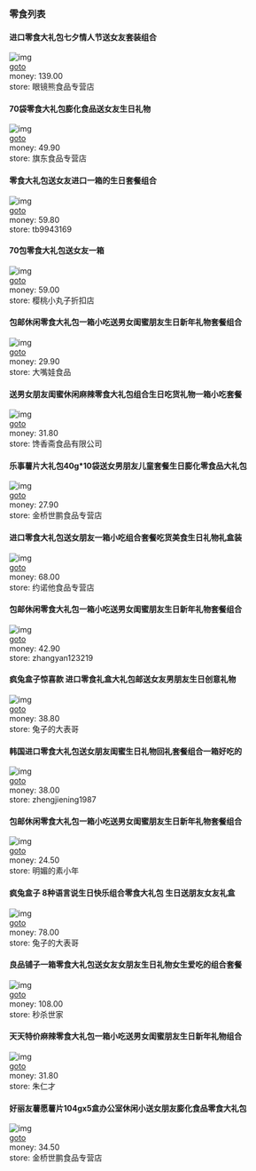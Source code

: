 ### 零食列表  
#### 进口零食大礼包七夕情人节送女友套装组合  
![img](https://img.alicdn.com/imgextra/i4/148950297017244213/TB2buf0XZga61Bjy1XaXXafzVXa_!!0-saturn_solar.jpg_180x180.jpg_.webp)  
[goto](https://click.simba.taobao.com/cc_im?p=%C5%AE%C5%F3%D3%D1%20%C1%E3%CA%B3&s=1051015728&k=449&e=asBYFYkBO7sbeZTfsttp6paTnfQk8%2BnbneCATws%2FMcyZiIbrR8Mafggj%2F4v4Fq24KeENumo6GLHcAbY1owe7FajgApb%2BMiK%2FIA1Oqo8ll7BbqahxMmglZDHhkybgo%2Fh4YPd2EE5mKwTY%2B7%2B2HEPYI08ZbrR2ga76u0OUSXVjduoL52w%2FrlQi3wHozTsigzLg36U8KumgcEyOPeQX4dBN0nkVYDd90uVfWq7%2FZ7MggOUpriBz%2BOKJ7GPMUFY3KNeBKw0iMxgFhc2%2FbuTCEkJfLSe0%2BKIUmiYLNkwPi%2FqVIqh%2BTBZc7MuyxP6RtafJpMk4F%2FehkmjWgEpGpZLMtlJLHoFkfuJMGq8KHVr2RrAf5emSxb8vcHbmuuLnmqIpfHLHdV267tpMXHQWYV6YXyvj8tiAGbpj2DLFFtczJAKzilUJF88xeTjPnAqOGbZEHoG6)  
money: 139.00  
store: 眼镜熊食品专营店  


#### 70袋零食大礼包膨化食品送女友生日礼物  
![img](https://img.alicdn.com/imgextra/i2/194170304907487777/TB2Okssajm2.eBjSZFtXXX56VXa_!!0-saturn_solar.jpg_180x180.jpg_.webp)  
[goto](https://click.simba.taobao.com/cc_im?p=%C5%AE%C5%F3%D3%D1%20%C1%E3%CA%B3&s=1051015728&k=449&e=dObd%2FoHxxHEbeZTfsttp6paTnfQk8%2BnbneCATws%2FMcyZiIbrR8Mafggj%2F4v4Fq24KeENumo6GLEV%2FF%2FbyQz6STgHnOh06D%2BZE6zQhc02m%2BhbqahxMmglZDHhkybgo%2Fh4YPd2EE5mKwTY%2B7%2B2HEPYI08ZbrR2ga76u0OUSXVjduoL52w%2FrlQi3wHozTsigzLg36U8KumgcEyOPeQX4dBN0nkVYDd90uVfWq7%2FZ7MggOVn%2BMozQaPQQ01EeoOaEuEXQyYP%2B1h6Zcbw2UZ72vv%2FaVUIRscx%2BHt%2FMmj8NbyR%2FdiKHehzWfu6j1e9giC7TPwo5mzpkNzZVOl%2FZ%2FqHQlelcrPFJzdBg1RtSQi2q8HXrOME%2F8Cg5WIs%2Fiwl6w7IroXARgUUq5uywkSRORIoS3cnCguvCvECP5TZk%2BoWSGzYEpnPFEF7JR1pH8RdXO7oAbcD)  
money: 49.90  
store: 旗东食品专营店  


#### 零食大礼包送女友进口一箱的生日套餐组合  
![img](https://img.alicdn.com/imgextra/i2/175730314971477801/TB2p9GYccCO.eBjSZFzXXaRiVXa_!!0-saturn_solar.jpg_180x180.jpg_.webp)  
[goto](https://click.simba.taobao.com/cc_im?p=%C5%AE%C5%F3%D3%D1%20%C1%E3%CA%B3&s=1051015728&k=449&e=Jlhih6RKuV4beZTfsttp6paTnfQk8%2BnbneCATws%2FMcyZiIbrR8Mafggj%2F4v4Fq24KeENumo6GLHHB5zznLAGKcd7uCMsUaFvJsfTYjYzPP5bqahxMmglZDHhkybgo%2Fh4YPd2EE5mKwTY%2B7%2B2HEPYI08ZbrR2ga76u0OUSXVjduoL52w%2FrlQi3wHozTsigzLg36U8KumgcEyOPeQX4dBN0nkVYDd90uVfWq7%2FZ7MggOX1wrUPltQYCE2C7HqYS6xaiBhuXechu6mQbTe4YAlNkQDMEUfwLLdLtaV88ptkcW28X89ndXrQmf6RtafJpMk4qvnvfsbeGVfRGV%2Bv0un%2Fm7PFJzdBg1RtSQi2q8HXrONFh9l%2B1jSWYJoLouXhcc1lLZ%2FCrQT11c8VDE8kFwA34WcW2IHyfpvMA%2B5o2cvAgzv3DyIO1Mx3sfDGuEmq%2F0NS)  
money: 59.80  
store: tb9943169  


#### 70包零食大礼包送女友一箱  
![img](https://img.alicdn.com/imgextra/i1/124580303186839149/TB2zBDpXvTJXuFjSspeXXapipXa_!!0-saturn_solar.jpg_180x180.jpg_.webp)  
[goto](https://click.simba.taobao.com/cc_im?p=%C5%AE%C5%F3%D3%D1%20%C1%E3%CA%B3&s=1051015728&k=449&e=5ftppEhlhzwbeZTfsttp6paTnfQk8%2BnbneCATws%2FMcyZiIbrR8Mafggj%2F4v4Fq24KeENumo6GLFEOv9uSqLtEQJ7KymT5G3B%2FJAp%2BOvspA5bqahxMmglZDHhkybgo%2Fh4YPd2EE5mKwTY%2B7%2B2HEPYI08ZbrR2ga76u0OUSXVjduoL52w%2FrlQi3wHozTsigzLg36U8KumgcEyOPeQX4dBN0nkVYDd90uVfWq7%2FZ7MggOWF0jVlybCWoEQo1ihKsotqApapE5EXmzcAzVQ7tuPQbXaQ3prO%2FDH1UEvoSabCxVR8HDqwu5wXr%2F6RtafJpMk4qvnvfsbeGVfRGV%2Bv0un%2Fm7PFJzdBg1RtSQi2q8HXrONFh9l%2B1jSWYHF6azNn4K73GTvrkyRuTCEVDE8kFwA34WcW2IHyfpvMA%2B5o2cvAgzsBA2WOK8cvy%2F6MC8hjyGtq)  
money: 59.00  
store: 樱桃小丸子折扣店  


#### 包邮休闲零食大礼包一箱小吃送男女闺蜜朋友生日新年礼物套餐组合  
![img](https://g-search1.alicdn.com/bao/uploaded/i2/2108352748/TB2gnVlXB9J.eBjy0FoXXXyvpXa_!!2108352748.jpg_180x180.jpg_.webp)  
[goto](https://world.taobao.com/item/520884433647.htm#detail)  
money: 29.90  
store: 大嘴娃食品  


#### 送男女朋友闺蜜休闲麻辣零食大礼包组合生日吃货礼物一箱小吃套餐  
![img](https://g-search4.alicdn.com/bao/uploaded/i4/2705663075/TB2HCU9aM1J.eBjy0FaXXaXeVXa_!!2705663075.jpg_180x180.jpg_.webp)  
[goto](https://world.taobao.com/item/537146021046.htm#detail)  
money: 31.80  
store: 馋香斋食品有限公司  


#### 乐事薯片大礼包40g*10袋送女男朋友儿童套餐生日膨化零食品大礼包  
![img](https://g-search2.alicdn.com/bao/uploaded/i2/TB1RoTDNFXXXXbTXXXXXXXXXXXX_!!0-item_pic.jpg_180x180.jpg_.webp)  
[goto](https://world.tmall.com/item/37218774253.htm#detail)  
money: 27.90  
store: 金桥世鹏食品专营店  


#### 进口零食大礼包送女朋友一箱小吃组合套餐吃货美食生日礼物礼盒装  
![img](https://g-search4.alicdn.com/bao/uploaded/i4/TB1rM08NpXXXXXBapXXXXXXXXXX_!!0-item_pic.jpg_180x180.jpg_.webp)  
[goto](https://world.tmall.com/item/526454739871.htm#detail)  
money: 68.00  
store: 约诺他食品专营店  


#### 包邮休闲零食大礼包一箱小吃送男女闺蜜朋友生日新年礼物套餐组合  
![img](https://g-search2.alicdn.com/bao/uploaded/i2/771071902/TB2YNzBaV_AQeBjSZFtXXbFBVXa_!!771071902.jpg_180x180.jpg_.webp)  
[goto](https://world.taobao.com/item/537951526519.htm#detail)  
money: 42.90  
store: zhangyan123219  


#### 疯兔盒子惊喜款 进口零食礼盒大礼包邮送女友男朋友生日创意礼物  
![img](https://img.alicdn.com/tps/i1/T1_uBtXl8jXXXXXXXX-1-1.gif)  
[goto](https://world.taobao.com/item/44601101483.htm#detail)  
money: 38.80  
store: 兔子的大表哥  


#### 韩国进口零食大礼包送女朋友闺蜜生日礼物回礼套餐组合一箱好吃的  
![img](https://img.alicdn.com/tps/i1/T1_uBtXl8jXXXXXXXX-1-1.gif)  
[goto](https://world.taobao.com/item/532704255219.htm#detail)  
money: 38.00  
store: zhengjiening1987  


#### 包邮休闲零食大礼包一箱小吃送男女闺蜜朋友生日新年礼物套餐组合  
![img](https://img.alicdn.com/tps/i1/T1_uBtXl8jXXXXXXXX-1-1.gif)  
[goto](https://world.taobao.com/item/537556567330.htm#detail)  
money: 24.50  
store: 明媚的素小年  


#### 疯兔盒子 8种语言说生日快乐组合零食大礼包 生日送朋友女友礼盒  
![img](https://img.alicdn.com/tps/i1/T1_uBtXl8jXXXXXXXX-1-1.gif)  
[goto](https://world.taobao.com/item/533941306521.htm#detail)  
money: 78.00  
store: 兔子的大表哥  


#### 良品铺子一箱零食大礼包送女友女朋友生日礼物女生爱吃的组合套餐  
![img](https://img.alicdn.com/tps/i1/T1_uBtXl8jXXXXXXXX-1-1.gif)  
[goto](https://world.taobao.com/item/531435538026.htm#detail)  
money: 108.00  
store: 秒杀世家  


#### 天天特价麻辣零食大礼包一箱小吃送男女闺蜜朋友生日新年礼物组合  
![img](https://img.alicdn.com/tps/i1/T1_uBtXl8jXXXXXXXX-1-1.gif)  
[goto](https://world.taobao.com/item/535738778986.htm#detail)  
money: 31.80  
store: 朱仁才  


#### 好丽友薯愿薯片104gx5盒办公室休闲小送女朋友膨化食品零食大礼包  
![img](https://img.alicdn.com/tps/i1/T1_uBtXl8jXXXXXXXX-1-1.gif)  
[goto](https://world.tmall.com/item/527248916445.htm#detail)  
money: 34.50  
store: 金桥世鹏食品专营店  


